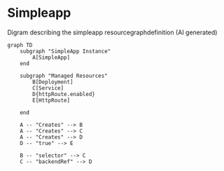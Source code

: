 # Simpleapp
Digram describing the simpleapp resourcegraphdefinition (AI generated)

```mermaid
graph TD
    subgraph "SimpleApp Instance"
        A[SimpleApp]
    end

    subgraph "Managed Resources"
        B[Deployment]
        C[Service]
        D{httpRoute.enabled}
        E[HttpRoute]

    end

    A -- "Creates" --> B
    A -- "Creates" --> C
    A -- "Creates" --> D
    D -- "true" --> E

    B -- "selector" --> C
    C -- "backendRef" --> D

```